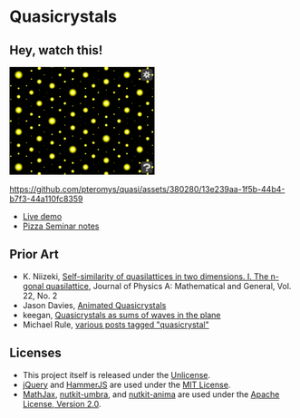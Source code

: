 # Quasicrystals

## Hey, watch this!

![A looping gif of zooming in on a 2D quasicrystal](2d.gif)

https://github.com/pteromys/quasi/assets/380280/13e239aa-1f5b-44b4-b7f3-44a110fc8359

* [Live demo](http://pteromys.melonisland.net/quasi/)
* [Pizza Seminar notes](http://pteromys.melonisland.net/w/2015/quasi/)

## Prior Art

* K. Niizeki, [Self-similarity of quasilattices in two dimensions. I. The n-gonal quasilattice][Niizeki],
  Journal of Physics A: Mathematical and General, Vol. 22, No. 2
* Jason Davies, [Animated Quasicrystals][Davies]
* keegan, [Quasicrystals as sums of waves in the plane][keegan]
* Michael Rule, [various posts tagged "quasicrystal"][MichaelRule]

[Niizeki]: http://iopscience.iop.org/0305-4470/22/2/009
[Davies]: https://www.jasondavies.com/animated-quasicrystals/
[keegan]: http://mainisusuallyafunction.blogspot.com/2011/10/quasicrystals-as-sums-of-waves-in-plane.html
[MichaelRule]: http://wealoneonearth.blogspot.com/search/label/quasicrystal

## Licenses

* This project itself is released under the [Unlicense](http://unlicense.org/).
* [jQuery](https://jquery.org/license/) and
  [HammerJS](https://github.com/hammerjs/hammer.js/blob/master/LICENSE.md)
  are used under the
  [MIT License](https://opensource.org/licenses/MIT).
* [MathJax](https://docs.mathjax.org/en/v2.5-latest/misc/faq.html),
  [nutkit-umbra](https://github.com/pteromys/nutkit-umbra), and
  [nutkit-anima](https://github.com/pteromys/nutkit-anima)
  are used under the
  [Apache License, Version 2.0](http://opensource.org/licenses/Apache-2.0).

